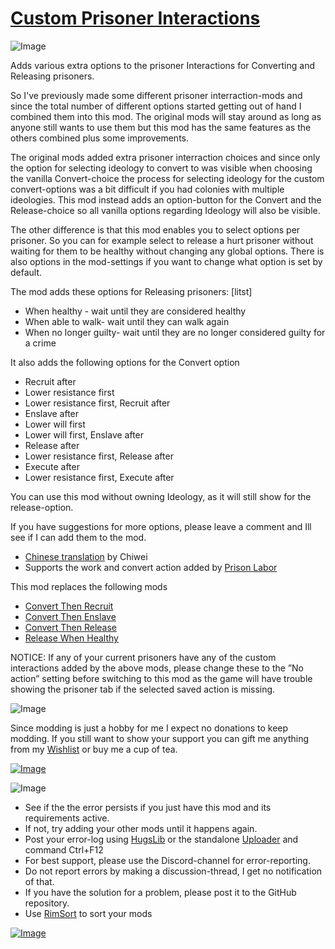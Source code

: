 # [Custom Prisoner Interactions](https://steamcommunity.com/sharedfiles/filedetails/?id=2841231775)

![Image](https://i.imgur.com/iCj5o7O.png)

Adds various extra options to the prisoner Interactions for Converting and Releasing prisoners.

So I've previously made some different prisoner interraction-mods and since the total number of different options started getting out of hand I combined them into this mod. The original mods will stay around as long as anyone still wants to use them but this mod has the same features as the others combined plus some improvements.

The original mods added extra prisoner interraction choices and since only the option for selecting ideology to convert to was visible when choosing the vanilla Convert-choice the process for selecting ideology for the custom convert-options was a bit difficult if you had colonies with multiple ideologies.
This mod instead adds an option-button for the Convert and the Release-choice so all vanilla options regarding Ideology will also be visible.

The other difference is that this mod enables you to select options per prisoner. So you can for example select to release a hurt prisoner without waiting for them to be healthy without changing any global options.
There is also options in the mod-settings if you want to change what option is set by default.

The mod adds these options for Releasing prisoners: 
[litst]
- When healthy - wait until they are considered healthy
- When able to walk- wait until they can walk again
- When no longer guilty- wait until they are no longer considered guilty for a crime



It also adds the following options for the Convert option


- Recruit after
- Lower resistance first
- Lower resistance first, Recruit after
- Enslave after
- Lower will first
- Lower will first, Enslave after
- Release after
- Lower resistance first, Release after
- Execute after
- Lower resistance first, Execute after



You can use this mod without owning Ideology, as it will still show for the release-option.

If you have suggestions for more options, please leave a comment and Ill see if I can add them to the mod.

- [Chinese translation](https://steamcommunity.com/sharedfiles/filedetails/?edit=true&id=2841412975) by Chiwei
- Supports the work and convert action added by [Prison Labor](https://steamcommunity.com/sharedfiles/filedetails/?id=1899474310)

This mod replaces the following mods


- [Convert Then Recruit](https://steamcommunity.com/sharedfiles/filedetails/?id=2702584632)
- [Convert Then Enslave](https://steamcommunity.com/sharedfiles/filedetails/?id=2705395014)
- [Convert Then Release](https://steamcommunity.com/sharedfiles/filedetails/?id=2838846353)
- [Release When Healthy](https://steamcommunity.com/sharedfiles/filedetails/?id=2506029522)



NOTICE: If any of your current prisoners have any of the custom interactions added by the above mods, please change these to the ”No action” setting before switching to this mod as the game will have trouble showing the prisoner tab if the selected saved action is missing. 

![Image](https://i.imgur.com/Ds0rBAD.png)

Since modding is just a hobby for me I expect no donations to keep modding. If you still want to show your support you can gift me anything from my [Wishlist](https://store.steampowered.com/wishlist/id/Mlie) or buy me a cup of tea.

[![Image](https://i.imgur.com/VWG0yff.png)](https://ko-fi.com/G2G55DDYD)

![Image](https://i.imgur.com/5xwDG6H.png)



-  See if the the error persists if you just have this mod and its requirements active.
-  If not, try adding your other mods until it happens again.
-  Post your error-log using [HugsLib](https://steamcommunity.com/workshop/filedetails/?id=818773962) or the standalone [Uploader](https://steamcommunity.com/sharedfiles/filedetails/?id=2873415404) and command Ctrl+F12
-  For best support, please use the Discord-channel for error-reporting.
-  Do not report errors by making a discussion-thread, I get no notification of that.
-  If you have the solution for a problem, please post it to the GitHub repository.
-  Use [RimSort](https://github.com/RimSort/RimSort/releases/latest) to sort your mods



[![Image](https://img.shields.io/github/v/release/emipa606/CustomPrisonerInteractions?label=latest%20version&style=plastic&labelColor=0070cd&color=white)](https://steamcommunity.com/sharedfiles/filedetails/changelog/2841231775)
